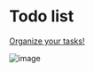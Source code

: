 # Todo list

<a href="https://aleksandar-code.github.io/todoList/">Organize your tasks!</a>


![image](https://user-images.githubusercontent.com/83082486/227777135-9e7735dc-9ca4-4b9f-a66e-568a997354c0.png)
